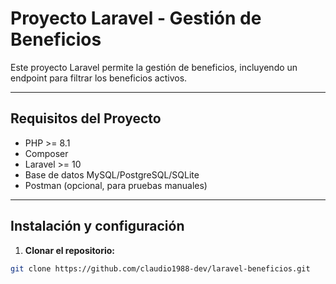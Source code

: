 # Proyecto Laravel - Gestión de Beneficios

Este proyecto Laravel permite la gestión de beneficios, incluyendo un endpoint para filtrar los beneficios activos.

---

## Requisitos del Proyecto

- PHP >= 8.1
- Composer
- Laravel >= 10
- Base de datos MySQL/PostgreSQL/SQLite
- Postman (opcional, para pruebas manuales)

---

## Instalación y configuración

1. **Clonar el repositorio:**

```bash
git clone https://github.com/claudio1988-dev/laravel-beneficios.git

